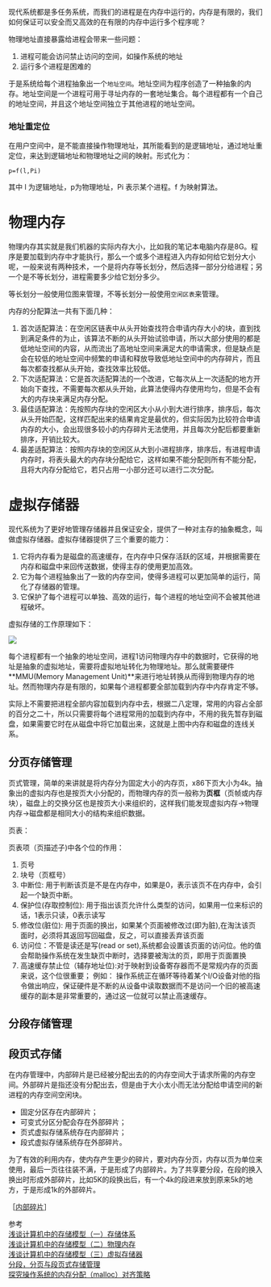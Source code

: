 现代系统都是多任务系统，而我们的进程是在内存中运行的，内存是有限的，我们如何保证可以安全而又高效的在有限的内存中运行多个程序呢？

物理地址直接暴露给进程会带来一些问题： 

1. 进程可能会访问禁止访问的空间，如操作系统的地址 
2. 运行多个进程是困难的

于是系统给每个进程抽象出一个`地址空间`。地址空间为程序创造了一种抽象的内存。地址空间是一个进程可用于寻址内存的一套地址集合。每个进程都有一个自己的地址空间，并且这个地址空间独立于其他进程的地址空间。

### 地址重定位

在用户空间中，是不能直接操作物理地址，其所能看到的是逻辑地址，通过地址重定位，来达到逻辑地址和物理地址之间的映射。形式化为：

    p=f(l,Pi)

其中 l 为逻辑地址，p为物理地址，Pi 表示某个进程。f 为映射算法。

# 物理内存

物理内存其实就是我们机器的实际内存大小，比如我的笔记本电脑内存是8G。程序是要加载到内存中才能执行，那么一个或多个进程进入内存如何给它划分大小呢，一般来说有两种技术，一个是将内存等长划分，然后选择一部分分给进程；另一个是不等长划分，进程需要多少给它划分多少。

等长划分一般使用位图来管理，不等长划分一般使用`空闲区表`来管理。


内存的分配算法一共有下面几种：

1. 首次适配算法：在空闲区链表中从头开始查找符合申请内存大小的块，直到找到满足条件的为止，该算法不断的从头开始试验申请，所以大部分使用的都是低地址空间的内容，从而流出了高地址空间来满足大的申请需求，但是缺点是会在较低的地址空间中频繁的申请和释放导致低地址空间中的内存碎片，而且每次都查找都从头开始，查找效率比较低。
2. 下次适配算法：它是首次适配算法的一个改进，它每次从上一次适配的地方开始向下查找，不需要每次都从头开始，此算法使得内存使用均匀，但是不会有大的内存块来满足内存分配。
3. 最佳适配算法：先按照内存块的空闲区大小从小到大进行排序，排序后，每次从头开始匹配，这样匹配出来的结果肯定是最优的，但实际因为比较符合申请内存的大小，会出现很多较小的内存碎片无法使用，并且每次分配后都要重新排序，开销比较大。
4. 最差适配算法：按照内存块的空闲区从大到小进程排序，排序后，有进程申请内存时，将表头最大的内存块分配给它，这样如果不能分配则所有不能分配，且将大内存分配给它，若只占用一小部分还可以进行二次分配。

# 虚拟存储器

现代系统为了更好地管理存储器并且保证安全，提供了一种对主存的抽象概念，叫做虚拟存储器。虚拟存储器提供了三个重要的能力： 

1. 它将内存看为是磁盘的高速缓存，在内存中只保存活跃的区域，并根据需要在内存和磁盘中来回传送数据，使得主存的使用更加高效。 
2. 它为每个进程抽象出了一致的内存空间，使得多进程可以更加简单的运行，简化了存储器的管理。 
3. 它保护了每个进程可以单独、高效的运行，每个进程的地址空间不会被其他进程破坏。

虚拟存储的工作原理如下：

![][1]

每个进程都有一个抽象的地址空间，进程1访问物理内存中的数据时，它获得的地址是抽象的虚拟地址，需要将虚拟地址转化为物理地址。那么就需要硬件**MMU(Memory Management Unit)**来进行地址转换从而得到物理内存的地址。然而物理内存是有限的，如果每个进程都要全部加载到内存中内存肯定不够。

实际上不需要把进程全部内容加载到内存中去，根据二八定理，常用的内容占全部的百分之二十，所以只需要将每个进程常用的加载到内存中，不用的我先暂存到磁盘，如果需要它时在从磁盘中将它加载出来，这就是上图中内存和磁盘的连线关系。 

## 分页存储管理

页式管理，简单的来讲就是将内存分为固定大小的内存页，x86下页大小为4k。抽象出的虚拟内存也是按页大小分配的，而物理内存的页一般称为**页框**（页帧或内存块），磁盘上的交换分区也是按页大小来组织的，这样我们能发现虚拟内存->物理内存->磁盘都是相同大小的结构来组织数据。

页表：

页表项（页描述子)中各个位的作用：

1. 页号
2. 块号（页框号）
3. 中断位: 用于判断该页是不是在内存中，如果是0，表示该页不在内存中，会引起一个缺页中断。
4. 保护位(存取控制位): 用于指出该页允许什么类型的访问，如果用一位来标识的话，1表示只读，0表示读写
5. 修改位(脏位): 用于页面的换出，如果某个页面被修改过(即为脏),在淘汰该页面时，必须将其返回写回磁盘，反之，可以直接丢弃该页面
6. 访问位：不管是读还是写(read or set),系统都会设置该页面的访问位。他的值会帮助操作系统在发生缺页中断时，选择要被淘汰的页，即用于页面置换
7. 高速缓存禁止位（辅存地址位):对于映射到设备寄存器而不是常规内存的页面来说，这个位很重要； 例如： 操作系统正在循环等待着某个I/O设备对他的指令做出响应，保证硬件是不断的从设备中读取数据而不是访问一个旧的被高速缓存的副本是非常重要的，通过这一位就可以禁止高速缓存。


## 分段存储管理


## 段页式存储


在内存管理中，内部碎片是已经被分配出去的的内存空间大于请求所需的内存空间。外部碎片是指还没有分配出去，但是由于大小太小而无法分配给申请空间的新进程的内存空间空闲块。 

* 固定分区存在内部碎片；
* 可变式分区分配会存在外部碎片；
* 页式虚拟存储系统存在内部碎片；
* 段式虚拟存储系统存在外部碎片。

为了有效的利用内存，使内存产生更少的碎片，要对内存分页，内存以页为单位来使用，最后一页往往装不满，于是形成了内部碎片。为了共享要分段，在段的换入换出时形成外部碎片，比如5K的段换出后，有一个4k的段进来放到原来5k的地方，于是形成1k的外部碎片。


［[内部碎片](http://www.nowcoder.com/questionTerminal/ed959bf59bb04d8da2bdba851c36bb1b)］  



参考  
[浅谈计算机中的存储模型（一）存储体系](http://blog.csdn.net/wwh578867817/article/details/48985335)  
[浅谈计算机中的存储模型（二）物理内存](http://blog.csdn.net/wwh578867817/article/details/48986097)  
[浅谈计算机中的存储模型（三）虚拟存储器](http://blog.csdn.net/wwh578867817/article/details/48998213)  
[分段，分页与段页式存储管理](http://blog.csdn.net/zephyr_be_brave/article/details/8944967)  
[探究操作系统的内存分配（malloc）对齐策略](http://www.cnblogs.com/Creator/archive/2012/04/05/2433386.html)  

[1]: http://7xrlu9.com1.z0.glb.clouddn.com/Linux_OS_MemoryManage_1.png



